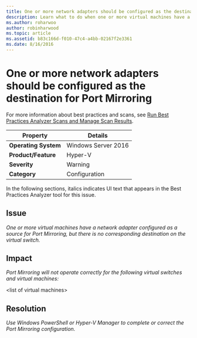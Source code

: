 ```yaml
---
title: One or more network adapters should be configured as the destination for Port Mirroring
description: Learn what to do when one or more virtual machines have a network adapter configured as a source for Port Mirroring, but there is no corresponding destination on the virtual switch.
ms.author: roharwoo
author: robinharwood
ms.topic: article
ms.assetid: b83c166d-f010-47c4-a4bb-02167f2e3361
ms.date: 8/16/2016
---
```

# One or more network adapters should be configured as the destination for Port Mirroring

>

For more information about best practices and scans, see [Run Best Practices Analyzer Scans and Manage Scan Results](/previous-versions/windows/it-pro/windows-server-2012-R2-and-2012/hh831400(v=ws.11)).

|Property|Details|
|-|-|
|**Operating System**|Windows Server 2016|
|**Product/Feature**|Hyper-V|
|**Severity**|Warning|
|**Category**|Configuration|

In the following sections, italics indicates UI text that appears in the Best Practices Analyzer tool for this issue.

## **Issue**
*One or more virtual machines have a network adapter configured as a source for Port Mirroring, but there is no corresponding destination on the virtual switch.*

## **Impact**
*Port Mirroring will not operate correctly for the following virtual switches and virtual machines:*

\<list of virtual machines>

## **Resolution**
*Use Windows PowerShell or Hyper-V Manager to complete or correct the Port Mirroring configuration.*
